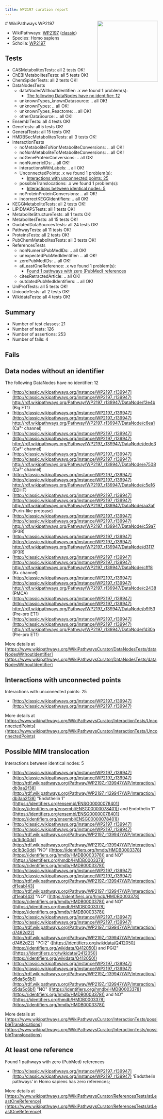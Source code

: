```yaml
---
title: WP2197 curation report
---
```


<img style="float: right; width: 200px" src="https://upload.wikimedia.org/wikipedia/commons/thumb/8/83/Wplogo_with_text_500.png/640px-Wplogo_with_text_500.png" />
# WikiPathways WP2197

* WikiPathways: [WP2197](https://wikipathways.org/pathways/WP2197) ([classic](https://classic.wikipathways.org/instance/WP2197))
* Species: Homo sapiens
* Scholia: [WP2197](https://scholia.toolforge.org/wikipathways/WP2197)
## Tests
* CASMetabolitesTests: all 2 tests OK!
* ChEBIMetabolitesTests: all 5 tests OK!
* ChemSpiderTests: all 2 tests OK!
* DataNodesTests
    * dataNodesWithoutIdentifier: .x we found 1 problem(s):
        * [The following DataNodes have no identifier: 12](#8792c492)
    * unknownTypes_knownDatasource: .. all OK!
    * unknownTypes: .. all OK!
    * unknownTypes_Reactome: .. all OK!
    * otherDataSource: .. all OK!
* EnsemblTests: all 4 tests OK!
* GeneTests: all 5 tests OK!
* GeneralTests: all 15 tests OK!
* HMDBSecMetabolitesTests: all 3 tests OK!
* InteractionTests
    * noMetaboliteToNonMetaboliteConversions: .. all OK!
    * noNonMetaboliteToMetaboliteConversions: .. all OK!
    * noGeneProteinConversions: .. all OK!
    * nonNumericIDs: .. all OK!
    * interactionsWithLabels: .. all OK!
    * UnconnectedPoints: .x we found 1 problem(s):
        * [Interactions with unconnected points: 25](#7f1d409b)
    * possibleTranslocations: .x we found 1 problem(s):
        * [Interactions between identical nodes: 5](#1c11820a)
    * noProteinProteinConversions: .. all OK!
    * incorrectKEGGIdentifiers: .. all OK!
* KEGGMetaboliteTests: all 2 tests OK!
* LIPIDMAPSTests: all 1 tests OK!
* MetaboliteStructureTests: all 1 tests OK!
* MetabolitesTests: all 15 tests OK!
* OudatedDataSourcesTests: all 24 tests OK!
* PathwayTests: all 11 tests OK!
* ProteinsTests: all 2 tests OK!
* PubChemMetabolitesTests: all 3 tests OK!
* ReferencesTests
    * nonNumericPubMedIDs: .. all OK!
    * unexpectedPubMedIdentifier: .. all OK!
    * zeroPubMedIDs: .. all OK!
    * atLeastOneReference: .x we found 1 problem(s):
        * [Found 1 pathways with zero (PubMed) references](#d0a459f0)
    * citesRetractedArticle: .. all OK!
    * outdatedPubMedIdentifiers: .. all OK!
* UniProtTests: all 5 tests OK!
* UnicodeTests: all 2 tests OK!
* WikidataTests: all 4 tests OK!


## Summary

* Number of test classes: 21
* Number of tests: 126
* Number of assertions: 253
* Number of fails: 4

## Fails

<a name="8792c492" />

## Data nodes without an identifier

The following DataNodes have no identifier: 12

* [http://classic.wikipathways.org/instance/WP2197_r139947](http://classic.wikipathways.org/instance/WP2197_r139947) http://rdf.wikipathways.org/Pathway/WP2197_r139947/DataNode/f2e4b (Big ET1)
* [http://classic.wikipathways.org/instance/WP2197_r139947](http://classic.wikipathways.org/instance/WP2197_r139947) http://rdf.wikipathways.org/Pathway/WP2197_r139947/DataNode/c6ea1 (Ca²⁺ channel)
* [http://classic.wikipathways.org/instance/WP2197_r139947](http://classic.wikipathways.org/instance/WP2197_r139947) http://rdf.wikipathways.org/Pathway/WP2197_r139947/DataNode/dede3 (Ca²⁺ channel)
* [http://classic.wikipathways.org/instance/WP2197_r139947](http://classic.wikipathways.org/instance/WP2197_r139947) http://rdf.wikipathways.org/Pathway/WP2197_r139947/DataNode/e7508 (Ca²⁺ channel)
* [http://classic.wikipathways.org/instance/WP2197_r139947](http://classic.wikipathways.org/instance/WP2197_r139947) http://rdf.wikipathways.org/Pathway/WP2197_r139947/DataNode/c5e16 (EDHF)
* [http://classic.wikipathways.org/instance/WP2197_r139947](http://classic.wikipathways.org/instance/WP2197_r139947) http://rdf.wikipathways.org/Pathway/WP2197_r139947/DataNode/aa3af (Furin-like protease)
* [http://classic.wikipathways.org/instance/WP2197_r139947](http://classic.wikipathways.org/instance/WP2197_r139947) http://rdf.wikipathways.org/Pathway/WP2197_r139947/DataNode/c59a7 (IP3R)
* [http://classic.wikipathways.org/instance/WP2197_r139947](http://classic.wikipathways.org/instance/WP2197_r139947) http://rdf.wikipathways.org/Pathway/WP2197_r139947/DataNode/d3117 (IP3R)
* [http://classic.wikipathways.org/instance/WP2197_r139947](http://classic.wikipathways.org/instance/WP2197_r139947) http://rdf.wikipathways.org/Pathway/WP2197_r139947/DataNode/cfff8 (K+ channel)
* [http://classic.wikipathways.org/instance/WP2197_r139947](http://classic.wikipathways.org/instance/WP2197_r139947) http://rdf.wikipathways.org/Pathway/WP2197_r139947/DataNode/c2438 (PMCA)
* [http://classic.wikipathways.org/instance/WP2197_r139947](http://classic.wikipathways.org/instance/WP2197_r139947) http://rdf.wikipathways.org/Pathway/WP2197_r139947/DataNode/b9f53 (Pre-pro ET1)
* [http://classic.wikipathways.org/instance/WP2197_r139947](http://classic.wikipathways.org/instance/WP2197_r139947) http://rdf.wikipathways.org/Pathway/WP2197_r139947/DataNode/fd30a (Pre-pro ET1)


More details at [https://www.wikipathways.org/WikiPathwaysCurator/DataNodesTests/dataNodesWithoutIdentifier](https://www.wikipathways.org/WikiPathwaysCurator/DataNodesTests/dataNodesWithoutIdentifier)

<a name="7f1d409b" />

## Interactions with unconnected points

Interactions with unconnected points: 25

* [http://classic.wikipathways.org/instance/WP2197_r139947](http://classic.wikipathways.org/instance/WP2197_r139947)


More details at [https://www.wikipathways.org/WikiPathwaysCurator/InteractionTests/UnconnectedPoints](https://www.wikipathways.org/WikiPathwaysCurator/InteractionTests/UnconnectedPoints)

<a name="1c11820a" />

## Possible MIM translocation

Interactions between identical nodes: 5

* [http://classic.wikipathways.org/instance/WP2197_r139947](http://classic.wikipathways.org/instance/WP2197_r139947) [http://rdf.wikipathways.org/Pathway/WP2197_r139947/WP/Interaction/idb3aa2f38](http://rdf.wikipathways.org/Pathway/WP2197_r139947/WP/Interaction/idb3aa2f38) "Endothelin 1" ([https://identifiers.org/ensembl/ENSG00000078401](https://identifiers.org/ensembl/ENSG00000078401)) and 
Endothelin 1" ([https://identifiers.org/ensembl/ENSG00000078401](https://identifiers.org/ensembl/ENSG00000078401))
* [http://classic.wikipathways.org/instance/WP2197_r139947](http://classic.wikipathways.org/instance/WP2197_r139947) [http://rdf.wikipathways.org/Pathway/WP2197_r139947/WP/Interaction/idc1b3c0dd](http://rdf.wikipathways.org/Pathway/WP2197_r139947/WP/Interaction/idc1b3c0dd) "NO" ([https://identifiers.org/hmdb/HMDB0003378](https://identifiers.org/hmdb/HMDB0003378)) and 
NO" ([https://identifiers.org/hmdb/HMDB0003378](https://identifiers.org/hmdb/HMDB0003378))
* [http://classic.wikipathways.org/instance/WP2197_r139947](http://classic.wikipathways.org/instance/WP2197_r139947) [http://rdf.wikipathways.org/Pathway/WP2197_r139947/WP/Interaction/idf1eab143](http://rdf.wikipathways.org/Pathway/WP2197_r139947/WP/Interaction/idf1eab143) "NO" ([https://identifiers.org/hmdb/HMDB0003378](https://identifiers.org/hmdb/HMDB0003378)) and 
NO" ([https://identifiers.org/hmdb/HMDB0003378](https://identifiers.org/hmdb/HMDB0003378))
* [http://classic.wikipathways.org/instance/WP2197_r139947](http://classic.wikipathways.org/instance/WP2197_r139947) [http://rdf.wikipathways.org/Pathway/WP2197_r139947/WP/Interaction/id7462d22](http://rdf.wikipathways.org/Pathway/WP2197_r139947/WP/Interaction/id7462d22) "PGI2" ([https://identifiers.org/wikidata/Q412050](https://identifiers.org/wikidata/Q412050)) and 
PGI2" ([https://identifiers.org/wikidata/Q412050](https://identifiers.org/wikidata/Q412050))
* [http://classic.wikipathways.org/instance/WP2197_r139947](http://classic.wikipathways.org/instance/WP2197_r139947) [http://rdf.wikipathways.org/Pathway/WP2197_r139947/WP/Interaction/id5da5c6b1](http://rdf.wikipathways.org/Pathway/WP2197_r139947/WP/Interaction/id5da5c6b1) "NO" ([https://identifiers.org/hmdb/HMDB0003378](https://identifiers.org/hmdb/HMDB0003378)) and 
NO" ([https://identifiers.org/hmdb/HMDB0003378](https://identifiers.org/hmdb/HMDB0003378))


More details at [https://www.wikipathways.org/WikiPathwaysCurator/InteractionTests/possibleTranslocations](https://www.wikipathways.org/WikiPathwaysCurator/InteractionTests/possibleTranslocations)

<a name="d0a459f0" />

## At least one reference

Found 1 pathways with zero (PubMed) references

* [http://classic.wikipathways.org/instance/WP2197_r139947](http://classic.wikipathways.org/instance/WP2197_r139947) 'Endothelin pathways' in Homo sapiens has zero references; 


More details at [https://www.wikipathways.org/WikiPathwaysCurator/ReferencesTests/atLeastOneReference](https://www.wikipathways.org/WikiPathwaysCurator/ReferencesTests/atLeastOneReference)

